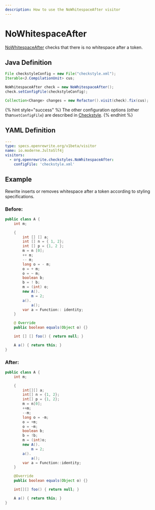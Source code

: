 ```yaml
---
description: How to use the NoWhitespaceAfter visitor
---
```


# NoWhitespaceAfter

[NoWhitespaceAfter](https://checkstyle.sourceforge.io/config_whitespace.html#NoWhitespaceAfter) checks that there is no whitespace after a token.

## Java Definition

```java
File checkstyleConfig = new File("checkstyle.xml");
Iterable<J.CompilationUnit> cus;

NoWhitespaceAfter check = new NoWhitespaceAfter();
check.setConfigFile(checkstyleConfig);

Collection<Change> changes = new Refactor().visit(check).fix(cus);
```

{% hint style="success" %}
The other configuration options \(other than`setConfigFile`\) are described in [Checkstyle](./#configuration-options).
{% endhint %}

## YAML Definition

```yaml
---
type: specs.openrewrite.org/v1beta/visitor
name: io.moderne.JultoSlf4j
visitors:
  - org.openrewrite.checkstyles.NoWhitespaceAfter:
    configFile: 'checkstyle.xml'
```

## Example

Rewrite inserts or removes whitespace after a token according to styling specifications.

### Before:

```java
public class A {
    int m;

    {
        int [] [] a;
        int [] n = { 1, 2};
        int [] p = {1, 2 };
        m = n [0];
        ++ m;
        -- m;
        long o = - m;
        o = + m;
        o = ~ m;
        boolean b;
        b = ! b;
        m = (int) o;
        new A().
            m = 2;
        a().
            a();
        var a = Function:: identity;
    }

    @ Override
    public boolean equals(Object o) {}

    int [] [] foo() { return null; }

    A a() { return this; }
}
```

### After:

```java
public class A {
    int m;

    {
        int[][] a;
        int[] n = {1, 2};
        int[] p = {1, 2};
        m = n[0];
        ++m;
        --m;
        long o = -m;
        o = +m;
        o = ~m;
        boolean b;
        b = !b;
        m = (int)o;
        new A().
            m = 2;
        a().
            a();
        var a = Function::identity;
    }

    @Override
    public boolean equals(Object o) {}

    int[][] foo() { return null; }

    A a() { return this; }
}
```


